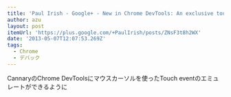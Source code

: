 ```yaml
---
title: 'Paul Irish - Google+ - New in Chrome DevTools: An exclusive touch cursor while…'
author: azu
layout: post
itemUrl: 'https://plus.google.com/+PaulIrish/posts/ZNsF3t8h2WX'
date: '2013-05-07T12:07:53.269Z'
tags:
  - Chrome
  - デバック
---
```

CannaryのChrome DevToolsにマウスカーソルを使ったTouch eventのエミュレートができるように
